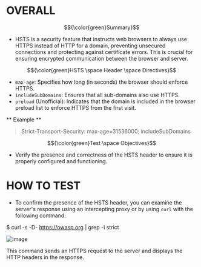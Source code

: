 # OVERALL #

$${\color{green}Summary}$$	

- HSTS is a security feature that instructs web browsers to always use HTTPS instead of HTTP for a domain, preventing unsecured connections and protecting against certificate errors. This is crucial for ensuring encrypted communication between the browser and server.

$${\color{green}HSTS \space Header \space Directives}$$	

- `max-age`: Specifies how long (in seconds) the browser should enforce HTTPS.
- `includeSubDomains`: Ensures that all sub-domains also use HTTPS.
- `preload` (Unofficial): Indicates that the domain is included in the browser preload list to enforce HTTPS from the first visit.

** Example **

>Strict-Transport-Security: max-age=31536000; includeSubDomains

$${\color{green}Test \space Objectives}$$	

- Verify the presence and correctness of the HSTS header to ensure it is properly configured and functioning.

 # HOW TO TEST #

- To confirm the presence of the HSTS header, you can examine the server's response using an intercepting proxy or by using `curl` with the following command:

$ curl -s -D- https://owasp.org | grep -i strict

![image](https://github.com/user-attachments/assets/d4e55f39-865f-489d-b5b7-da8334e8ddc7)

This command sends an HTTPS request to the server and displays the HTTP headers in the response.
